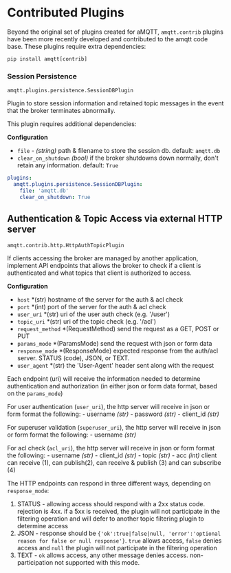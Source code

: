 # Contributed Plugins

Beyond the original set of plugins created for aMQTT, `amqtt.contrib` plugins have been
more recently developed and contributed to the amqtt code base. These plugins require extra
dependencies:

`pip install amqtt[contrib]`

### Session Persistence

`amqtt.plugins.persistence.SessionDBPlugin`

Plugin to store session information and retained topic messages in the event that the broker terminates abnormally.

This plugin requires additional dependencies:

**Configuration**

- `file` - *(string)* path & filename to store the session db. default: `amqtt.db`
- `clear_on_shutdown` *(bool)* if the broker shutdowns down normally, don't retain any information. default: `True`

```yaml
plugins:
  amqtt.plugins.persistence.SessionDBPlugin:
    file: 'amqtt.db'
    clear_on_shutdown: True
```

## Authentication & Topic Access via external HTTP server

`amqtt.contrib.http.HttpAuthTopicPlugin`

If clients accessing the broker are managed by another application, implement API endpoints
that allows the broker to check if a client is authenticated and what topics that client
is authorized to access.

**Configuration**

- `host` *(str) hostname of the server for the auth & acl check
- `port` *(int) port of the server for the auth & acl check
- `user_uri` *(str) uri of the user auth check (e.g. '/user')
- `topic_uri` *(str) uri of the topic check (e.g. '/acl')
- `request_method` *(RequestMethod) send the request as a GET, POST or PUT
- `params_mode` *(ParamsMode) send the request with json or form data
- `response_mode` *(ResponseMode) expected response from the auth/acl server. STATUS (code), JSON, or TEXT.
- `user_agent` *(str) the 'User-Agent' header sent along with the request

Each endpoint (uri) will receive the information needed to determine authentication and authorization (in either
json or form data format, based on the `params_mode`)

For user authentication (`user_uri`), the http server will receive in json or form format the following:
    - username *(str)*
    - password *(str)*
    - client_id *(str)*

For superuser validation (`superuser_uri`), the http server will receive in json or form format the following:
    - username *(str)*

For acl check (`acl_uri`), the http server will receive in json or form format the following:
    - username *(str)*
    - client_id *(str)*
    - topic *(str)*
    - acc *(int)* client can receive (1), can publish(2), can receive & publish (3) and can subscribe (4)


The HTTP endpoints can respond in three different ways, depending on `response_mode`:

1. STATUS - allowing access should respond with a 2xx status code. rejection is 4xx. 
    if a 5xx is received, the plugin will not participate in the filtering operation and will defer to another topic filtering plugin to determine access
2. JSON - response should be `{'ok':true|false|null, 'error':'optional reason for false or null response'}`.
   `true` allows access, `false` denies access and `null` the plugin will not participate in the filtering operation
3. TEXT - `ok` allows access, any other message denies access. non-participation not supported with this mode.
